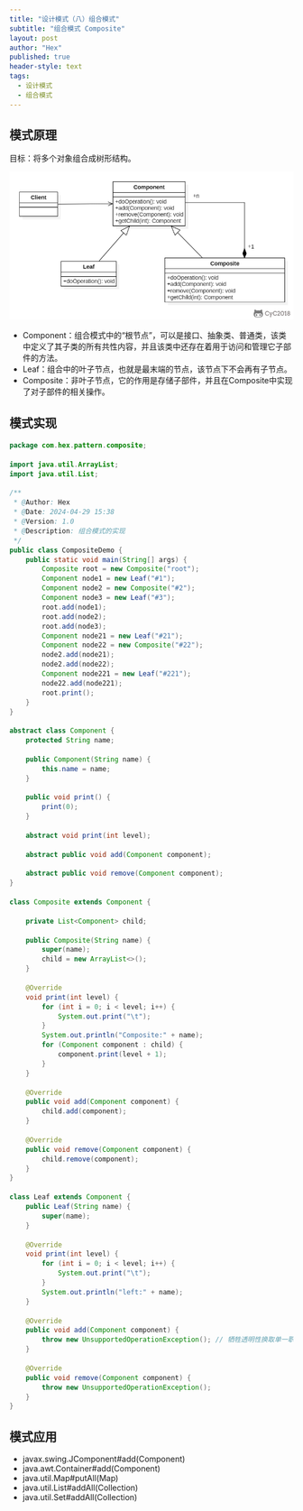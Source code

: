 ```yaml
---
title: "设计模式（八）组合模式"
subtitle: "组合模式 Composite"
layout: post
author: "Hex"
published: true
header-style: text
tags:
  - 设计模式
  - 组合模式
---
```


## 模式原理

目标：将多个对象组合成树形结构。

![](../img/in-post/组合模式.png)

- Component：组合模式中的“根节点”，可以是接口、抽象类、普通类，该类中定义了其子类的所有共性内容，并且该类中还存在着用于访问和管理它子部件的方法。
- Leaf：组合中的叶子节点，也就是最末端的节点，该节点下不会再有子节点。
- Composite：非叶子节点，它的作用是存储子部件，并且在Composite中实现了对子部件的相关操作。

## 模式实现

```java
package com.hex.pattern.composite;

import java.util.ArrayList;
import java.util.List;

/**
 * @Author: Hex
 * @Date: 2024-04-29 15:38
 * @Version: 1.0
 * @Description: 组合模式的实现
 */
public class CompositeDemo {
    public static void main(String[] args) {
        Composite root = new Composite("root");
        Component node1 = new Leaf("#1");
        Component node2 = new Composite("#2");
        Component node3 = new Leaf("#3");
        root.add(node1);
        root.add(node2);
        root.add(node3);
        Component node21 = new Leaf("#21");
        Component node22 = new Composite("#22");
        node2.add(node21);
        node2.add(node22);
        Component node221 = new Leaf("#221");
        node22.add(node221);
        root.print();
    }
}

abstract class Component {
    protected String name;

    public Component(String name) {
        this.name = name;
    }

    public void print() {
        print(0);
    }

    abstract void print(int level);

    abstract public void add(Component component);

    abstract public void remove(Component component);
}

class Composite extends Component {

    private List<Component> child;

    public Composite(String name) {
        super(name);
        child = new ArrayList<>();
    }

    @Override
    void print(int level) {
        for (int i = 0; i < level; i++) {
            System.out.print("\t");
        }
        System.out.println("Composite:" + name);
        for (Component component : child) {
            component.print(level + 1);
        }
    }

    @Override
    public void add(Component component) {
        child.add(component);
    }

    @Override
    public void remove(Component component) {
        child.remove(component);
    }
}

class Leaf extends Component {
    public Leaf(String name) {
        super(name);
    }

    @Override
    void print(int level) {
        for (int i = 0; i < level; i++) {
            System.out.print("\t");
        }
        System.out.println("left:" + name);
    }

    @Override
    public void add(Component component) {
        throw new UnsupportedOperationException(); // 牺牲透明性换取单一职责原则，这样就不用考虑是叶子节点还是组合节点
    }

    @Override
    public void remove(Component component) {
        throw new UnsupportedOperationException();
    }
}
```

## 模式应用

- javax.swing.JComponent#add(Component)
- java.awt.Container#add(Component)
- java.util.Map#putAll(Map)
- java.util.List#addAll(Collection)
- java.util.Set#addAll(Collection)